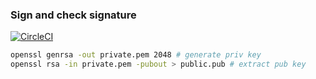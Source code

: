 ### Sign and check signature

[![CircleCI](https://circleci.com/gh/yanmhlv/go-signature.svg?style=svg)](https://circleci.com/gh/yanmhlv/go-signature)


```bash
openssl genrsa -out private.pem 2048 # generate priv key
openssl rsa -in private.pem -pubout > public.pub # extract pub key
```
